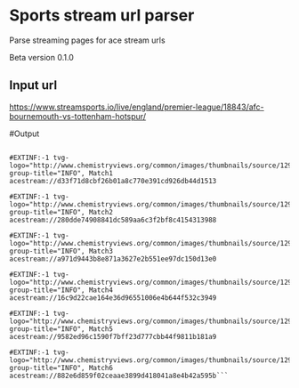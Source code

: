 # Sports stream url parser

Parse streaming pages for ace stream urls

Beta version 0.1.0

## Input url
https://www.streamsports.io/live/england/premier-league/18843/afc-bournemouth-vs-tottenham-hotspur/

#Output
```#EXTM3U

#EXTINF:-1 tvg-logo="http://www.chemistryviews.org/common/images/thumbnails/source/129ad1e3047.jpg" group-title="INFO", Match1
acestream://d33f71d8cbf26b01a8c770e391cd926db44d1513

#EXTINF:-1 tvg-logo="http://www.chemistryviews.org/common/images/thumbnails/source/129ad1e3047.jpg" group-title="INFO", Match2
acestream://280dde74908841dc589aa6c3f2bf8c4154313988

#EXTINF:-1 tvg-logo="http://www.chemistryviews.org/common/images/thumbnails/source/129ad1e3047.jpg" group-title="INFO", Match3
acestream://a971d9443b8e871a3627e2b551ee97dc150d13e0

#EXTINF:-1 tvg-logo="http://www.chemistryviews.org/common/images/thumbnails/source/129ad1e3047.jpg" group-title="INFO", Match4
acestream://16c9d22cae164e36d96551006e4b644f532c3949

#EXTINF:-1 tvg-logo="http://www.chemistryviews.org/common/images/thumbnails/source/129ad1e3047.jpg" group-title="INFO", Match5
acestream://9582ed96c1590f7bff23d777cbb44f9811b181a9

#EXTINF:-1 tvg-logo="http://www.chemistryviews.org/common/images/thumbnails/source/129ad1e3047.jpg" group-title="INFO", Match6
acestream://882e6d859f02ceaae3899d418041a8e4b42a595b```
